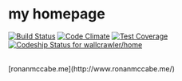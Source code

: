 # my homepage
[![Build Status](https://travis-ci.org/wallcrawler/home.svg?branch=master)](https://travis-ci.org/wallcrawler/home)
[![Code Climate](https://codeclimate.com/github/wallcrawler/home/badges/gpa.svg)](https://codeclimate.com/github/wallcrawler/home)
[![Test Coverage](https://codeclimate.com/github/wallcrawler/home/badges/coverage.svg)](https://codeclimate.com/github/wallcrawler/home/coverage)
[ ![Codeship Status for wallcrawler/home](https://codeship.com/projects/0618db10-0665-0133-8aed-5e6c74a52e2c/status?branch=master)](https://codeship.com/projects/89718)

</br>
[ronanmccabe.me](http://www.ronanmccabe.me/)
